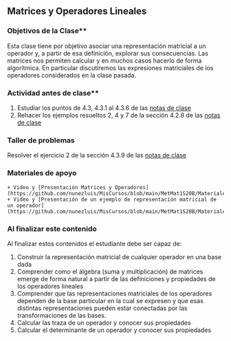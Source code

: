 ## Matrices y Operadores Lineales

### Objetivos de la Clase**
Esta clase tiene por objetivo asociar una representación matricial a un operador y, a partir de esa definición, explorar sus consecuencias. Las matrices nos permiten calcular y en muchos casos hacerlo de forma algorítmica. En particular discutiremos las expresiones matriciales de los operadores considerados en la clase pasada.

### Actividad antes de clase**
   1. Estudiar los puntos de 4.3, 4.3.1 al 4.3.6 de las [notas de clase](https://github.com/nunezluis/MisCursos/blob/main/MisMateriales/LibrosCapitulos/VolumenUNOshort.pdf)
   2. Rehacer los ejemplos resueltos 2, 4 y 7 de la sección 4.2.8 de las [notas de clase](https://github.com/nunezluis/MisCursos/blob/main/MisMateriales/LibrosCapitulos/VolumenUNOshort.pdf)

### Taller de problemas
Resolver el ejercicio 2 de la sección 4.3.9 de las [notas de clase](https://github.com/nunezluis/MisCursos/blob/main/MisMateriales/LibrosCapitulos/VolumenUNOshort.pdf)

### Materiales de apoyo
    + Video y [Presentación Matrices y Operadores](https://github.com/nunezluis/MisCursos/blob/main/MetMat1S20B/Materiales/Presentaciones/4_30MatricesOperadores.pdf)
    + Video y [Presentación de un ejemplo de representación matricial de un operador](https://github.com/nunezluis/MisCursos/blob/main/MetMat1S20B/Materiales/Presentaciones/4_30EjemploMatrizOperador.pdf)

### Al finalizar este contenido
Al finalizar estos contenidos el estudiante debe ser capaz de:

1. Construir la representación matricial de cualquier operador en una base dada
2. Comprender como el álgebra (suma y multiplicación) de matrices emerge de forma natural a partir de las definiciones y propiedades de los operadores lineales
3. Comprender que las representaciones matriciales de los operadores dependen de la base particular en la cual se expresen y que esas distintas representaciones pueden estar conectadas por las transformaciones de las bases.
4. Calcular las traza de un operador y conocer sus propiedades
5. Calcular el determinante de un operador y conocer sus propiedades
